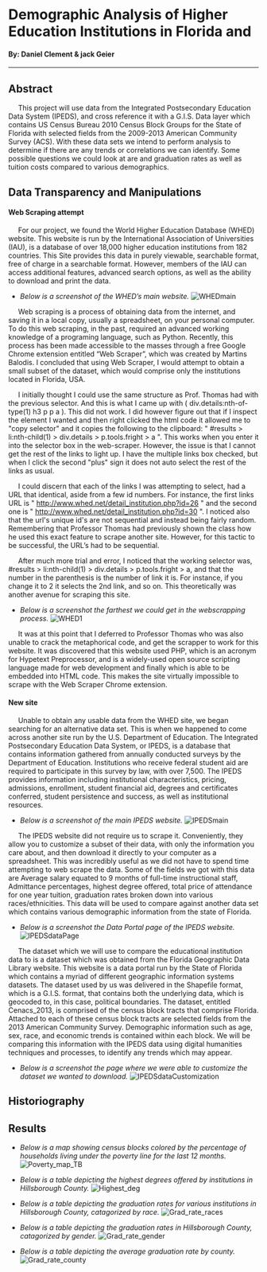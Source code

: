 # Demographic Analysis of Higher Education Institutions in Florida and
#### By: Daniel Clement & jack Geier
---
## Abstract

&nbsp;&nbsp;&nbsp;&nbsp;&nbsp;This project will use data from the Integrated Postsecondary Education Data System (IPEDS), and cross reference it with a G.I.S. Data layer which contains US Census Bureau 2010 Census Block Groups for the State of Florida with selected fields from the 2009-2013 American Community Survey (ACS). With these data sets we intend to perform analysis to determine if there are any trends or correlations we can identify. Some possible questions we could look at are and graduation rates as well as tuition costs compared to various demographics.

## Data Transparency and Manipulations

#### **Web Scraping attempt**


&nbsp;&nbsp;&nbsp;&nbsp;&nbsp;For our project, we found the World Higher Education Database (WHED) website. This website is run by the International Association of Universities (IAU), is a database of over 18,000 higher education institutions from 182 countries. This Site provides this data in purely viewable, searchable format, free of charge in a searchable format. However, members of the IAU can access additional features, advanced search options, as well as the ability to download and print the data.<br />
- *Below is a screenshot of the WHED’s main website.*
![WHEDmain](WHEDmain.PNG)

&nbsp;&nbsp;&nbsp;&nbsp;&nbsp;Web scraping is a process of obtaining data from the internet, and saving it in a local copy, usually a spreadsheet, on your personal computer.  To do this web scraping, in the past, required an advanced working knowledge of a programing language, such as Python. Recently, this process has been made accessible to the masses through a free Google Chrome extension entitled “Web Scraper”, which was created by Martins Balodis. I concluded that using Web Scraper, I would attempt to obtain a small subset of the dataset, which would comprise only the institutions located in Florida, USA.<br /> 

&nbsp;&nbsp;&nbsp;&nbsp;&nbsp;I initially thought I could use the same structure as Prof. Thomas had with the previous selector. And this is what I came up with ( div.details:nth-of-type(1) h3 p p a ). This did not work. I did however figure out that if I inspect the element I wanted and then right clicked the html code it allowed me to "copy selector" and it copies the following to the clipboard: " #results > li:nth-child(1) > div.details > p.tools.fright > a ". This works when you enter it into the selector box in the web-scraper. However, the issue is that I cannot get the rest of the links to light up. I have the multiple links box checked, but when I click the second "plus" sign it does not auto select the rest of the links as usual.<br />   

&nbsp;&nbsp;&nbsp;&nbsp;&nbsp;I could discern that each of the links I was attempting to select, had a URL that identical, aside from a few id numbers. For instance, the first links URL is " http://www.whed.net/detail_institution.php?id=26 " and the second one is " http://www.whed.net/detail_institution.php?id=30 ". I noticed also that the url's unique id's are not sequential and instead being fairly random. Remembering that Professor Thomas had previously shown the class how he used this exact feature to scrape another site. However, for this tactic to be successful, the URL’s had to be sequential.<br /> 

&nbsp;&nbsp;&nbsp;&nbsp;&nbsp;After much more trial and error, I noticed that the working selector was, #results > li:nth-child(1) > div.details > p.tools.fright > a, and that the number in the parenthesis is the number of link it is. For instance, if you change it to 2 it selects the 2nd link, and so on. This theoretically was another avenue for scraping this site.<br />
- *Below is a screenshot the farthest we could get in the webscrapping process.*
![WHED1](WHED1.PNG)

&nbsp;&nbsp;&nbsp;&nbsp;&nbsp;It was at this point that I deferred to Professor Thomas who was also unable to crack the metaphorical code, and get the scrapper to work for this website. It was discovered that this website used PHP, which is an acronym for Hypetext Preprocessor, and is a widely-used open source scripting language made for web development and finally which is able to be embedded into HTML code. This makes the site virtually impossible to scrape with the Web Scraper Chrome extension.<br />

#### **New site**
&nbsp;&nbsp;&nbsp;&nbsp;&nbsp;Unable to obtain any usable data from the WHED site, we began searching for an alternative data set. This is when we happened to come across another site run by the U.S. Department of Education. The Integrated Postsecondary Education Data System, or IPEDS, is a database that contains information gathered from annually conducted surveys by the Department of Education. Institutions who receive federal student aid are required to participate in this survey by law, with over 7,500. The IPEDS provides information including institutional characteristics, pricing, admissions, enrollment, student financial aid, degrees and certificates conferred, student persistence and success, as well as institutional resources.<br /> 
- *Below is a screenshot of the main IPEDS website.*
![IPEDSmain](IPEDSmain.PNG)

&nbsp;&nbsp;&nbsp;&nbsp;&nbsp;The IPEDS website did not require us to scrape it. Conveniently, they allow you to customize a subset of their data, with only the information you care about, and then download it directly to your computer as a spreadsheet. This was incredibly useful as we did not have to spend time attempting to web scrape the data. Some of the fields we got with this data are Average salary equated to 9 months of full-time instructional staff, Admittance percentages, highest degree offered, total price of attendance for one year tuition, graduation rates broken down into various races/ethnicities. This data will be used to compare against another data set which contains various demographic information from the state of Florida.<br />
- *Below is a screenshot the Data Portal page of the IPEDS website.*
![IPEDSdataPage](IPEDSdataPage.PNG)

&nbsp;&nbsp;&nbsp;&nbsp;&nbsp;The dataset which we will use to compare the educational institution data to is a dataset which was obtained from the Florida Geographic Data Library website. This website is a data portal run by the State of Florida which contains a myriad of different geographic information systems datasets. The dataset used by us was delivered in the Shapefile format, which is a G.I.S. format, that contains both the underlying data, which is geocoded to, in this case, political boundaries.  The dataset, entitled Cenacs_2013, is comprised of the census block tracts that comprise Florida. Attached to each of these census block tracts are selected fields from the 2013 American Community Survey. Demographic information such as age, sex, race, and economic trends is contained within each block. We will be comparing this information with the IPEDS data using digital humanities techniques and processes, to identify any trends which may appear.
- *Below is a screenshot the page where we were able to customize the dataset we wanted to download.*
![IPEDSdataCustomization](IPEDSdataCustomization.PNG)

## Historiography


## Results

- *Below is a map showing census blocks colored by the percentage of households living under the poverty line for the last 12 months.*
![Poverty_map_TB](Poverty_map_Tampa_Bay.jpg)

- *Below is a table depicting the highest degrees offered by institutions in Hillsborough County.*
![Highest_deg](Hillsborough_Highest_Deg.PNG)

- *Below is a table depicting the graduation rates for various institutions in Hillsborough County, catagorized by race.*
![Grad_rate_races](Grad_Rate_Races.PNG)

- *Below is a table depicting the graduation rates in Hillsborough County, catagorized by gender.*
![Grad_rate_gender](Grad_rate_gender.PNG)

- *Below is a table depicting the average graduation rate by county.*
![Grad_rate_county](avg_grad_county.PN)






